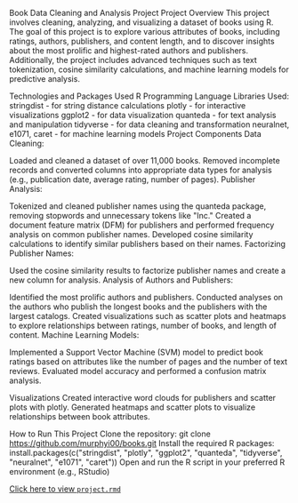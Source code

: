 Book Data Cleaning and Analysis Project
Project Overview
This project involves cleaning, analyzing, and visualizing a dataset of books using R. The goal of this project is to explore various attributes of books, including ratings, authors, publishers, and content length, and to discover insights about the most prolific and highest-rated authors and publishers. Additionally, the project includes advanced techniques such as text tokenization, cosine similarity calculations, and machine learning models for predictive analysis.

Technologies and Packages Used
R Programming Language
Libraries Used:
stringdist - for string distance calculations
plotly - for interactive visualizations
ggplot2 - for data visualization
quanteda - for text analysis and manipulation
tidyverse - for data cleaning and transformation
neuralnet, e1071, caret - for machine learning models
Project Components
Data Cleaning:

Loaded and cleaned a dataset of over 11,000 books.
Removed incomplete records and converted columns into appropriate data types for analysis (e.g., publication date, average rating, number of pages).
Publisher Analysis:

Tokenized and cleaned publisher names using the quanteda package, removing stopwords and unnecessary tokens like "Inc."
Created a document feature matrix (DFM) for publishers and performed frequency analysis on common publisher names.
Developed cosine similarity calculations to identify similar publishers based on their names.
Factorizing Publisher Names:

Used the cosine similarity results to factorize publisher names and create a new column for analysis.
Analysis of Authors and Publishers:

Identified the most prolific authors and publishers.
Conducted analyses on the authors who publish the longest books and the publishers with the largest catalogs.
Created visualizations such as scatter plots and heatmaps to explore relationships between ratings, number of books, and length of content.
Machine Learning Models:

Implemented a Support Vector Machine (SVM) model to predict book ratings based on attributes like the number of pages and the number of text reviews.
Evaluated model accuracy and performed a confusion matrix analysis.

Visualizations
Created interactive word clouds for publishers and scatter plots with plotly.
Generated heatmaps and scatter plots to visualize relationships between book attributes.

How to Run This Project
Clone the repository:
git clone https://github.com/murphyi00/books.git
Install the required R packages:
install.packages(c("stringdist", "plotly", "ggplot2", "quanteda", "tidyverse", "neuralnet", "e1071", "caret"))
Open and run the R script in your preferred R environment (e.g., RStudio)

[Click here to view `project.rmd`](https://github.com/murphyi00/books/blob/main/project.rmd)

